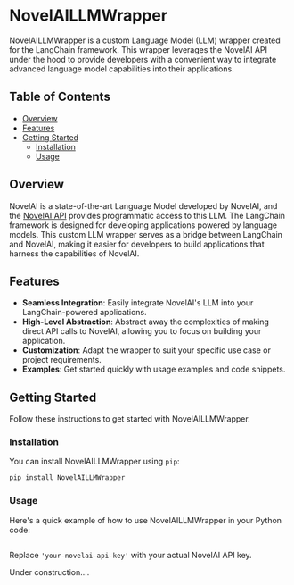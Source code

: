 # NovelAILLMWrapper

NovelAILLMWrapper is a custom Language Model (LLM) wrapper created for the LangChain framework. This wrapper leverages the NovelAI API under the hood to provide developers with a convenient way to integrate advanced language model capabilities into their applications.

## Table of Contents

- [Overview](#overview)
- [Features](#features)
- [Getting Started](#getting-started)
  - [Installation](#installation)
  - [Usage](#usage)

## Overview

NovelAI is a state-of-the-art Language Model developed by NovelAI, and the [NovelAI API](https://github.com/Aedial/novelai-api) provides programmatic access to this LLM.
The LangChain framework is designed for developing applications powered by language models.
This custom LLM wrapper serves as a bridge between LangChain and NovelAI, making it easier for developers to build applications that harness the capabilities of NovelAI.

## Features

- **Seamless Integration**: Easily integrate NovelAI's LLM into your LangChain-powered applications.
- **High-Level Abstraction**: Abstract away the complexities of making direct API calls to NovelAI, allowing you to focus on building your application.
- **Customization**: Adapt the wrapper to suit your specific use case or project requirements.
- **Examples**: Get started quickly with usage examples and code snippets.

## Getting Started

Follow these instructions to get started with NovelAILLMWrapper.

### Installation

You can install NovelAILLMWrapper using `pip`:

```bash
pip install NovelAILLMWrapper
```

### Usage

Here's a quick example of how to use NovelAILLMWrapper in your Python code:

```python

```

Replace `'your-novelai-api-key'` with your actual NovelAI API key.

Under construction....
